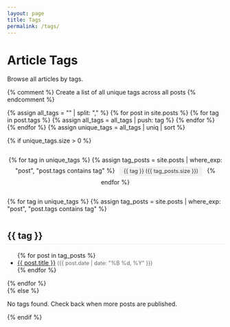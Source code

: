 ```yaml
---
layout: page
title: Tags
permalink: /tags/
---
```


# Article Tags

Browse all articles by tags.

{% comment %}
Create a list of all unique tags across all posts
{% endcomment %}

{% assign all_tags = "" | split: "," %}
{% for post in site.posts %}
  {% for tag in post.tags %}
    {% assign all_tags = all_tags | push: tag %}
  {% endfor %}
{% endfor %}
{% assign unique_tags = all_tags | uniq | sort %}

{% if unique_tags.size > 0 %}
<div class="tag-cloud">
  {% for tag in unique_tags %}
    {% assign tag_posts = site.posts | where_exp: "post", "post.tags contains tag" %}
    <a href="#{{ tag | slugify }}" class="tag-item" title="{{ tag_posts.size }} posts">
      {{ tag }} ({{ tag_posts.size }})
    </a>
  {% endfor %}
</div>

<div class="tag-list">
  {% for tag in unique_tags %}
    {% assign tag_posts = site.posts | where_exp: "post", "post.tags contains tag" %}
    <h2 id="{{ tag | slugify }}">{{ tag }}</h2>
    <ul>
      {% for post in tag_posts %}
        <li>
          <a href="{{ post.url | relative_url }}">{{ post.title }}</a>
          <span class="post-date">({{ post.date | date: "%B %d, %Y" }})</span>
        </li>
      {% endfor %}
    </ul>
  {% endfor %}
</div>
{% else %}
<p>No tags found. Check back when more posts are published.</p>
{% endif %}

<style>
  .tag-cloud {
    margin: 2em 0;
    text-align: center;
  }
  
  .tag-item {
    display: inline-block;
    margin: 0.5em;
    padding: 0.3em 0.8em;
    background-color: #f0f0f0;
    border-radius: 3px;
    font-size: 0.9em;
    color: #333;
    text-decoration: none;
  }
  
  .tag-item:hover {
    background-color: #e0e0e0;
    color: #000;
  }
  
  .tag-list h2 {
    border-bottom: 1px solid #eaecef;
    padding-bottom: 0.3em;
    margin-top: 2em;
  }
  
  .post-date {
    color: #666;
    font-size: 0.9em;
  }